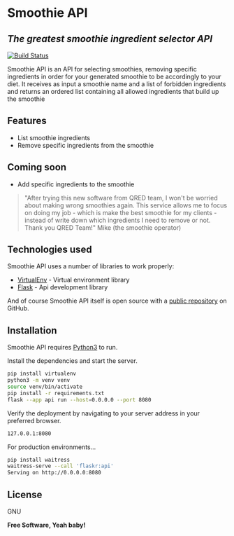 # Smoothie API
## _The greatest smoothie ingredient selector API_

[![Build Status](https://travis-ci.org/joemccann/dillinger.svg?branch=master)](https://travis-ci.org/joemccann/dillinger)

Smoothie API is an API for selecting smoothies, removing specific ingredients in order for your generated smoothie to be accordingly to your diet. It receives as input a smoothie name and a list of forbidden ingredients and returns an ordered list containing all allowed ingredients that build up the smoothie

## Features

- List smoothie ingredients
- Remove specific ingredients from the smoothie

## Coming soon

- Add specific ingredients to the smoothie



> "After trying this new software from QRED team,
> I won't be worried about making wrong smoothies again.
> This service allows me to focus on doing my job - which is make the best
> smoothie for my clients - instead of write down which 
> ingredients I need to remove or not.
> Thank you QRED Team!"
> Mike (the smoothie operator)

## Technologies used

Smoothie API uses a number of libraries to work properly:

- [VirtualEnv](https://virtualenv.pypa.io/en/latest/) - Virtual environment library
- [Flask](https://flask.palletsprojects.com/en/2.2.x/) - Api development library

And of course Smoothie API itself is open source with a [public repository](https://github.com/nandafachini/qred_challenge)
 on GitHub.

## Installation

Smoothie API requires [Python3](https://www.python.org/) to run.

Install the dependencies and start the server.

```sh
pip install virtualenv
python3 -m venv venv
source venv/bin/activate
pip install -r requirements.txt
flask --app api run --host=0.0.0.0 --port 8080
```

Verify the deployment by navigating to your server address in
your preferred browser.

```sh
127.0.0.1:8080
```

For production environments...

```sh
pip install waitress
waitress-serve --call 'flaskr:api'
Serving on http://0.0.0.0:8080
```

## License

GNU

**Free Software, Yeah baby!**
